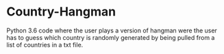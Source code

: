 # Country-Hangman
Python 3.6 code where the user plays a version of hangman were the user has to guess which country is randomly generated by being pulled from a list of countries in a txt file.
